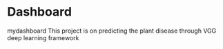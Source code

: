 # Dashboard
mydashboard
This project is on predicting the plant disease through VGG deep learning framework
